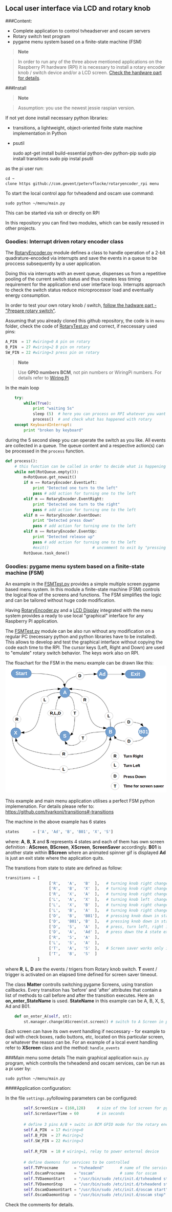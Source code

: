 ## Local user interface via LCD and rotary knob

###Content:
- Complete application to control tvheadserver and oscam servers
- Rotary switch test program
- pygame menu system based on a finite-state machine (FSM)

>**Note**

>In order to run any of the three above mentioned applications on the Raspberry PI hardware (RPI) it is necessary to install a rotary encoder knob / switch device and/or a LCD screen. [Check the hardware part for details](https://github.com/petervflocke/rpitvheadend#1-hardware).

###Install

>**Note**

> Assumption: you use the newest jessie raspian version.

If not yet done install necessary python libraries:
- transitions, a lightweight, object-oriented finite state machine implementation in Python
- psutil

	sudo apt-get install build-essential python-dev python-pip
	sudo pip install transitions
	sudo pip instal psutil

as the pi user run:

	cd ~
	clone https github://com.gevent/petervflocke/rotaryencoder_rpi menu

To start the local control app for tvheadend and oscam use command:

	sudo python ~/menu/main.py 
	
This can be started via ssh or directly on RPI

In this repository you can find two modules, which can be easily resused in other projects.

### Goodies: Interrupt driven rotary encoder class
The [RotaryEncoder.py](https://github.com/petervflocke/rotaryencoder_rpi/blob/master/RotaryEncoder.py) module defines a class to handle operation of a 2-bit quadrature-encoded via interrupts and save the events in a queue to be proccess subsequently by a user application.

Doing this via interrupts with an event queue, dispenses us from a repetitive pooling of the current switch status and thus creates less timing requirement for the application end user interface loop. Interrupts approach to check the switch status reduce microprocessor load and eventually energy consumption.

In order to test your own rotary knob / switch, [follow the hadware part - "Prepare rotary switch"](https://github.com/petervflocke/rpitvheadend#prepare-rotary-switch).

Assuming that you already cloned this github repository, the code is in `menu `folder, check the code of [RotaryTest.py](https://raw.githubusercontent.com/petervflocke/rotaryencoder_rpi/master/RotaryTest.py) and correct, if neccessary used pins:

```python
A_PIN  = 17 #wiring=0 A pin on rotary
B_PIN  = 27 #wiring=2 B pin on rotary 
SW_PIN = 22 #wiring=3 press pin on rotary
```
>**Note**

> Use **GPIO numbers BCM**, not pin numbers or WiringPi numbers.
> For details refer to [Wiring Pi](http://wiringpi.com/pins/) 

In the main loop 
```python
    try:
        while(True):
            print "waiting 5s"
            sleep (5)  # here you can process on RPI whatever you want and operate the rotary knob it won't be missed
            process()  # and check what has happened with rotary
    except KeyboardInterrupt:
        print "broken by keyboard"  
```
during the 5 second sleep you can operate the switch as you like. All events are collected in a queue. The queue content and a respective action(s) can be processed in the `process` function.

```python
def process():
    # this function can be called in order to decide what is happening with the switch
    while not(RotQueue.empty()):
        m=RotQueue.get_nowait()
        if m == RotaryEncoder.EventLeft:
            print "Detected one turn to the left"
            pass # add action for turning one to the left
        elif m == RotaryEncoder.EventRight:
            print "Detected one turn to the right"
            pass # add action for turning one to the left
        elif m == RotaryEncoder.EventDown:
            print "Detected press down"
            pass # add action for turning one to the left
        elif m == RotaryEncoder.EventUp:
            print "Detected release up"
            pass # add action for turning one to the left
            #exit()                   # uncomment to exit by "pressing the knob"
        RotQueue.task_done()
```

### Goodies: pygame menu system based on a finite-state machine (FSM)
An example in the [FSMTest.py](https://raw.githubusercontent.com/petervflocke/rotaryencoder_rpi/master/FSMTest.py) provides a simple multiple screen pygame based menu system. 
In this module a finite-state machine (FSM) controls the logical flow of the screens and functions. The FSM simplifies the logic and can be tailored without huge code modification. 

Having [RotaryEncoder.py](https://github.com/petervflocke/rotaryencoder_rpi/blob/master/RotaryEncoder.py) and a [LCD Display](https://github.com/petervflocke/rpitvheadend#prepare-display) integrated with the menu system  provides a ready to use local "graphical" interface for any Raspberry PI application.

The [FSMTest.py](https://raw.githubusercontent.com/petervflocke/rotaryencoder_rpi/master/FSMTest.py) module can be also run without any modification on a regular PC (necessary python and python libraries have to be installed). This allows to develop and test the graphical interface without copying the code each time to the RPI. The cursor keys (Left, Right and Down) are used to "emulate" rotary switch behavior. The keys work also on RPI.

 The floachart for the FSM in the menu example can be drawn like this:
 ![FSM Flowchart](https://raw.githubusercontent.com/petervflocke/rpitvheadend/master/res/fsm-test-example.png  "FSM Flowchart")
 
This example and main menu application utilises a perfect FSM python implemenation. For details please refer to: https://github.com/tyarkoni/transitions#-transitions

The machine in the above example has 6 states
```python
states      = ['A', 'Ad', 'B', 'B01', 'X', 'S']
```
where: **A**, **B**, **X** and **S** represents 4 states and each of them has own screen definition : **AScreen**, **BScreen**, **XScreen**, **ScreenSaver** accordingly.
**B01** is another state within **BScreen** where an animated spinner gif is displayed
**Ad** is just an exit state where the application quits.

The transtions from state to state are defined as follow:
```python
transitions = [
                   ['R',   'A',   'B'  ],   # turning knob right change from A to B
                   ['R',   'B',   'X'  ],   # turning knob right change from B to X
                   ['R',   'X',   'A'  ],   # turning knob right change from X to A (complete loop)
                   ['L',   'A',   'X'  ],   # turning knob left  change from A to X
                   ['L',   'X',   'B'  ],   # turning knob right change from X to B
                   ['L',   'B',   'A'  ],   # turning knob right change from B to A (complete loop)
                   ['D',   'B',   'B01'],   # pressing knob down in state B switch to B10
                   ['D',   'B01', 'B'  ],   # pressing knob down in state B10 switch to B
                   ['D',   'S',   'A'  ],   # press, turn left, right in screensaver leads always to the A state
                   ['D',   'A',   'Ad' ],   # press down the A state exits to Ad (state where the application exits)
                   ['R',   'S',   'A'  ],
                   ['L',   'S',   'A'  ],
                   ['T',   'A',   'S'  ],   # Screen saver works only in states A and B, for all other states (X, B01, Ad) cannot be activated  
                   ['T',   'B',   'S'  ]
              ]
```
where **R**, **L**, **D** are the events / trigers from Rotary knob switch.
**T** event / trigger is activated on an elapsed time defined for screen saver timeout.

The class **Matter** controlls switching pygame Screens, using transtion callbacks. Every transition has 'before' and 'after' attributes that contain a list of methods to call before and after the transition executes. Here an **on_enter_StateName** is used. **StateName** in this example can be A, B, X, S, Ad and B01. 
```python
    def on_enter_A(self, st):
        st.manager.change(AScreen(st.screen)) # switch to A Screen in pygame state manager
```

Each screen can have its own event handling if neccessary - for example to deal with check boxes, radio buttons, etc, located on this particular screen, or whatever the reason can be. For an example of a local event handling refer to **XScreen** class and the method: `handle_events`

###Main menu some details
The main graphical application  `main.py` program, which controlls the tvheadend and oscam services, can be run as a pi user by:

	sudo python ~/menu/main.py 

####Application configuration:

In the file `settings.py`following parameters can be configured:

```python
        self.ScreenSize = (160,128)     # size of the lcd screen for pygame module
        self.ScrenSaverTime = 60        # in seconds
        
        # define 3 pins A/B + switc in BCM GPIO mode for the rotary encoder A/B Pin + Switch   
        self.A_PIN  = 17 #wiring=0
        self.B_PIN  = 27 #wiring=2
        self.SW_PIN = 22 #wiring=3
        
        self.R_PIN  = 18 # wiring=1, relay to power external device
        
        # define daemons for services to be controlled
        self.TVProcname       = "tvheadend"       # name of the service, which will be checked via psutil on the process list to find out if the servise is up and running
        self.OscamProcname    = "oscam"           # same for oscam
        self.TVDaemonStart    = "/usr/bin/sudo /etc/init.d/tvheadend start"  # command to start the tvheadend service
        self.TVDaemonStop     = "/usr/bin/sudo /etc/init.d/tvheadend stop" # command to stop the tvheadend service
        self.OscamDaemonStart = "/usr/bin/sudo /etc/init.d/oscam start"  # same for oscam
        self.OscamDaemonStop  = "/usr/bin/sudo /etc/init.d/oscam stop"
```
Check the comments for details.
